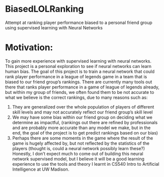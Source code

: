 # BiasedLOLRanking
 Attempt at ranking player performance biased to a personal friend group using supervised learning with Neural Networks

# Motivation: 
To gain more experience with supervised learning with neural networks. This project is a personal exploration to see if neural networks can learn human bias. The goal of this project is to train a neural network that could rank player performance in a league of legends game in a team that is biased to our friend group’s rankings. There are currently many tools out there that ranks player performance in a game of league of legends already, but within my group of friends, we often found them to be not accurate to what we believe is the correct rankings, due to many reasons such as:
1) They are generalized over the whole population of players of different skill levels and may not accurately reflect our friend group’s skill level
2) We may have some bias within our friend group on deciding what we determine as impactful, (rankings out there are refined by professionals and are probably more accurate than any model we make, but in the end, the goal of the project is to get predict rankings based on our bias)
3) Perhaps there are some moments in the game where the result of the game is hugely affected by, but not reflected by the statistics of the players (thought is, could a neural network possibly learn these?)
Honestly, I don’t expect much to come out of building this neural network supervised model, but I believe it will be a good learning experience to use the tools and theory I learnt in CS540 Intro to Artificial Intelligence at UW Madison.

